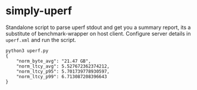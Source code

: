 # simply-uperf
Standalone script to parse uperf stdout and get you a summary report, its a substitute of benchmark-wrapper on host client.
Configure server details in `uperf.xml` and run the script.

```
python3 uperf.py
{                                               
    "norm_byte_avg": "21.47 GB",
    "norm_ltcy_avg": 5.527672362374212, 
    "norm_ltcy_p95": 5.701739778930597,
    "norm_ltcy_p99": 6.713087208396643 
}                                      

```
